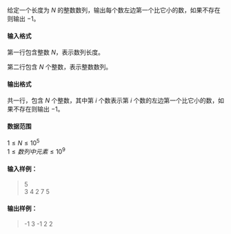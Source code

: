 给定一个长度为 $N$ 的整数数列，输出每个数左边第一个比它小的数，如果不存在则输出 $-1$。

#### 输入格式

第一行包含整数 $N$，表示数列长度。

第二行包含 $N$ 个整数，表示整数数列。

#### 输出格式

共一行，包含 $N$ 个整数，其中第 $i$ 个数表示第 $i$ 个数的左边第一个比它小的数，如果不存在则输出 $-1$。

#### 数据范围

$1 \le N \le 10^5$  
$1 \le 数列中元素 \le 10^9$

#### 输入样例：

>5 <br>
>3 4 2 7 5 <br>

#### 输出样例：

> -1 3 -1 2 2